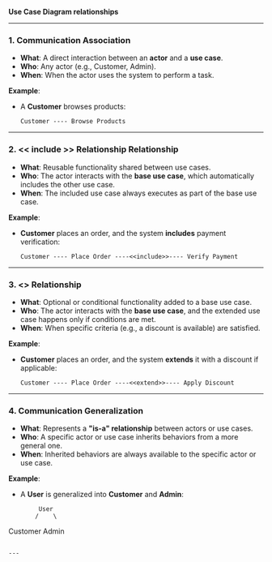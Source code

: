 **Use Case Diagram relationships** 

---

### **1. Communication Association**
- **What**: A direct interaction between an **actor** and a **use case**.
- **Who**: Any actor (e.g., Customer, Admin).
- **When**: When the actor uses the system to perform a task.

**Example**:
- A **Customer** browses products:
  ```
  Customer ---- Browse Products
  ```

---

### 2.  << include >> Relationship Relationship
- **What**: Reusable functionality shared between use cases.
- **Who**: The actor interacts with the **base use case**, which automatically includes the other use case.
- **When**: The included use case always executes as part of the base use case.

**Example**:
- **Customer** places an order, and the system **includes** payment verification:
  ```
  Customer ---- Place Order ----<<include>>---- Verify Payment
  ```

---

### **3. <<extend>> Relationship**
- **What**: Optional or conditional functionality added to a base use case.
- **Who**: The actor interacts with the **base use case**, and the extended use case happens only if conditions are met.
- **When**: When specific criteria (e.g., a discount is available) are satisfied.

**Example**:
- **Customer** places an order, and the system **extends** it with a discount if applicable:
  ```
  Customer ---- Place Order ----<<extend>>---- Apply Discount
  ```

---

### **4. Communication Generalization**
- **What**: Represents a **"is-a" relationship** between actors or use cases.
- **Who**: A specific actor or use case inherits behaviors from a more general one.
- **When**: Inherited behaviors are always available to the specific actor or use case.

**Example**:
- A **User** is generalized into **Customer** and **Admin**:
  ```
       User
      /    \
 Customer   Admin
  ```

---
